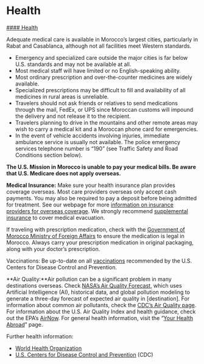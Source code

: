 # Health

[#### Health](javascript:void(0); "Health")

Adequate medical care is available in Morocco’s largest cities, particularly in Rabat and Casablanca, although not all facilities meet Western standards.

* Emergency and specialized care outside the major cities is far below U.S. standards and may not be available at all.
* Most medical staff will have limited or no English-speaking ability.
* Most ordinary prescription and over-the-counter medicines are widely available.
* Specialized prescriptions may be difficult to fill and availability of all medicines in rural areas is unreliable.
* Travelers should not ask friends or relatives to send medications through the mail, FedEx, or UPS since Moroccan customs will impound the delivery and not release it to the recipient.
* Travelers planning to drive in the mountains and other remote areas may wish to carry a medical kit and a Moroccan phone card for emergencies.
* In the event of vehicle accidents involving injuries, immediate ambulance service is usually not available. The police emergency services telephone number is “190” (see Traffic Safety and Road Conditions section below).

**The U.S. Mission in Morocco is unable to pay your medical bills. Be aware that U.S. Medicare does not apply overseas.**

**Medical Insurance:** Make sure your health insurance plan provides coverage overseas. Most care providers overseas only accept cash payments. You may also be required to pay a deposit before being admitted for treatment. See our webpage for more [information on insurance providers for overseas coverage](http://travel.state.gov/content/passports/en/go/health/insurance-providers.html). We strongly recommend [supplemental insurance](http://travel.state.gov/content/passports/en/go/health/insurance-providers.html) to cover medical evacuation.

If traveling with prescription medication, check with the [Government of Morocco Ministry of Foreign Affairs](https://us.diplomatie.ma/) to ensure the medication is legal in Morocco. Always carry your prescription medication in original packaging, along with your doctor’s prescription.

Vaccinations: Be up-to-date on all [vaccinations](http://wwwnc.cdc.gov/travel/page/vaccinations.htm) recommended by the U.S. Centers for Disease Control and Prevention.

**Air Quality:**Air pollution can be a significant problem in many destinations overseas. Check [NASA’s Air Quality Forecast](https://aeronet.gsfc.nasa.gov/new_web/aqforecast), which uses Artificial Intelligence (AI), historical data, and global pollution modeling to generate a three-day forecast of expected air quality in [destination]. For information about common air pollutants, check the [CDC’s Air Quality page](https://www.cdc.gov/air-quality/pollutants/). For information about the U.S. Air Quality Index and health guidance, check out the EPA’s [AirNow](https://www.airnow.gov/aqi/aqi-basics/). For general health information, visit the “[Your Health Abroad](https://travel.state.gov/content/travel/en/international-travel/before-you-go/your-health-abroad.html)” page.

Further health information:

* [World Health Organization](https://www.who.int/countries)
* [U.S. Centers for Disease Control and Prevention](http://wwwnc.cdc.gov/travel/) (CDC)